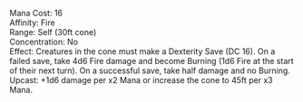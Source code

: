 Mana Cost: 16  
Affinity: Fire  
Range: Self (30ft cone)  
Concentration: No  
Effect: Creatures in the cone must make a Dexterity Save (DC 16). On a failed save, take 4d6 Fire damage and become Burning (1d6 Fire at the start of their next turn). On a successful save, take half damage and no Burning.  
Upcast: +1d6 damage per x2 Mana or increase the cone to 45ft per x3 Mana.